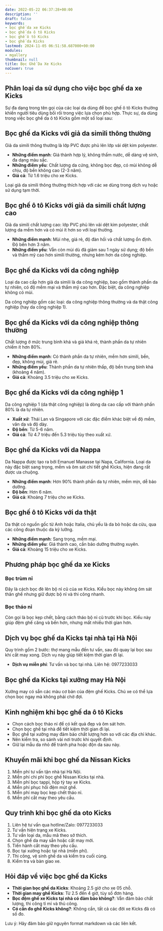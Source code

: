 ```yaml
---
date: 2022-05-22 06:37:28+00:00
description: ''
draft: false
keywords:
- bọc ghế da xe Kicks
- bọc ghế da ô tô Kicks
- bọc ghế ô tô Kicks
- bọc ghế da Kicks
lastmod: 2024-11-05 06:51:58.687000+00:00
modules:
- mgallery
thumbnail: null
title: Bọc Ghế Da Xe Kicks
noCover: true
---
```


## Phân loại da sử dụng cho việc bọc ghế da xe Kicks

Sự đa dạng trong tên gọi của các loại da dùng để bọc ghế ô tô Kicks thường khiến người tiêu dùng bối rối trong việc lựa chọn phù hợp. Thực sự, da dùng trong việc bọc ghế da ô tô Kicks gồm một số loại sau:

## Bọc ghế da Kicks với giả da simili thông thường

Giả da simili thông thường là lớp PVC được phủ lên lớp vải dệt kim polyester.

- **Những điểm mạnh**: Giá thành hợp lý, không thấm nước, dễ dàng vệ sinh, đa dạng màu sắc.
- **Những điểm yếu**: Chất lượng da cứng, không bọc đẹp, có mùi không dễ chịu, độ bền không cao (2-3 năm).
- **Giá cả**: Từ 1.6 triệu cho xe Kicks.

Loại giả da simili thông thường thích hợp với các xe dùng trong dịch vụ hoặc sử dụng tạm thời.

## Bọc ghế ô tô Kicks với giả da simili chất lượng cao

Giả da simili chất lượng cao: lớp PVC phủ lên vải dệt kim polyester, chất lượng da mềm hơn và có mùi ít hơn so với loại thường.

- **Những điểm mạnh**: Mùi nhẹ, giá rẻ, độ đàn hồi và chất lượng ổn định. Độ bền hơn 3 năm.
- **Những điểm yếu**: Vẫn còn mùi dù đã giảm sau 1 ngày sử dụng; độ bền và thẩm mỹ cao hơn simili thường, nhưng kém hơn da công nghiệp.

## Bọc ghế da Kicks với da công nghiệp

Loại da cao cấp hơn giả da simili là da công nghiệp, bao gồm thành phần da tự nhiên, có độ mềm mại và thẩm mỹ cao hơn. Đặc biệt, da công nghiệp không có mùi. 

Da công nghiệp gồm các loại: da công nghiệp thông thường và da thật công nghiệp (hay da công nghiệp 1).

## Bọc ghế da Kicks với da công nghiệp thông thường

Chất lượng ở mức trung bình khá và giá khá rẻ, thành phần da tự nhiên chiếm ít hơn 80%.

- **Những điểm mạnh**: Có thành phần da tự nhiên, mềm hơn simili, bền, đẹp, không mùi, giá rẻ.
- **Những điểm yếu**: Thành phần da tự nhiên thấp, độ bền trung bình khá (khoảng 4 năm).
- **Giá cả**: Khoảng 3.5 triệu cho xe Kicks.

## Bọc ghế da Kicks với da công nghiệp 1

Da công nghiệp 1 (da thật công nghiệp) là dòng da cao cấp với thành phần 80% là da tự nhiên.

- **Xuất xứ**: Thái Lan và Singapore với các đặc điểm khác biệt về độ mềm, vân da và độ dày.
- **Độ bền**: Từ 5-6 năm.
- **Giá cả**: Từ 4.7 triệu đến 5.3 triệu tùy theo xuất xứ.

## Bọc ghế da Kicks với da Nappa

Da Nappa được tạo ra bởi Emanuel Manasse tại Napa, California. Loại da này đặc biệt sang trọng, mềm và ôm sát chi tiết ghế Kicks, hiện đang rất được ưa chuộng.

- **Những điểm mạnh**: Hơn 90% thành phần da tự nhiên, mềm mịn, dễ bảo dưỡng.
- **Độ bền**: Hơn 6 năm.
- **Giá cả**: Khoảng 7 triệu cho xe Kicks.

## Bọc ghế ô tô Kicks với da thật

Da thật có nguồn gốc từ Anh hoặc Italia, chủ yếu là da bò hoặc da cừu, qua các công đoạn thuộc da kỹ lưỡng.

- **Những điểm mạnh**: Sang trọng, mềm mại.
- **Những điểm yếu**: Giá thành cao, cần bảo dưỡng thường xuyên.
- **Giá cả**: Khoảng 15 triệu cho xe Kicks.

## Phương pháp bọc ghế da xe Kicks

### Bọc trùm nỉ
Đây là cách bọc đè lên bộ nỉ cũ của xe Kicks. Kiểu bọc này không ôm sát thân ghế nhưng giữ được bộ nỉ và thi công nhanh.

### Bọc tháo nỉ
Còn gọi là bọc kẹp chết, bằng cách tháo bộ nỉ cũ trước khi bọc. Kiểu này giúp đệm ghế căng và bền hơn, nhưng mất nhiều thời gian hơn.

## Dịch vụ bọc ghế da Kicks tại nhà tại Hà Nội

Quy trình gồm 2 bước: thợ mang mẫu đến tư vấn, sau đó quay lại bọc sau khi cắt may xong. Dịch vụ này giúp tiết kiệm thời gian đi lại.

- **Dịch vụ miễn phí**: Tư vấn và bọc tại nhà. Liên hệ: 0977233033

## Bọc ghế da Kicks tại xưởng may Hà Nội

Xưởng may có sẵn các màu cơ bản của đệm ghế Kicks. Chủ xe có thể lựa chọn bọc ngay mà không phải chờ đợi.

## Kinh nghiệm khi bọc ghế da ô tô Kicks

- Chọn cách bọc tháo nỉ để có kết quả đẹp và ôm sát hơn.
- Chọn bọc ghế tại nhà để tiết kiệm thời gian đi lại.
- Bọc ghế tại xưởng may đảm bảo chất lượng hơn so với các địa chỉ khác.
- Nên kiểm tra, so sánh vài nơi trước khi quyết định.
- Giữ lại mẫu da nhỏ để tránh pha hoặc độn da sau này.

## Khuyến mãi khi bọc ghế da Nissan Kicks

1. Miễn phí tư vấn tận nhà tại Hà Nội.
2. Miễn phí chi phí bọc ghế Nissan Kicks tại nhà.
3. Miễn phí bọc tappi, hộp tỳ tay xe Kicks.
4. Miễn phí phục hồi đệm mút ghế.
5. Miễn phí may bọc kẹp chết tháo nỉ.
6. Miễn phí cắt may theo yêu cầu.

## Quy trình khi bọc ghế da oto Kicks

1. Liên hệ tư vấn qua hotline/Zalo: 0977233033
2. Tư vấn hiện trạng xe Kicks.
3. Tư vấn loại da, mẫu mã theo sở thích.
4. Chọn ghế da may sẵn hoặc cắt may mới.
5. Tiến hành cắt may theo yêu cầu.
6. Bọc tại xưởng hoặc tại nhà (miễn phí).
7. Thi công, vệ sinh ghế da và kiểm tra cuối cùng.
8. Kiểm tra và bàn giao xe.

## Hỏi đáp về việc bọc ghế da Kicks

- **Thời gian bọc ghế da Kicks**: Khoảng 2.5 giờ cho xe 05 chỗ.
- **Thời gian may ghế Kicks**: Từ 2.5 đến 4 giờ, tùy số đơn hàng.
- **Bọc đệm ghế xe Kicks tại nhà có đảm bảo không?**: Vẫn đảm bảo chất lượng, thi công tỉ mỉ và thủ công.
- **Có cần đo ghế Kicks không?**: Không cần, tất cả các đời xe Kicks đã có số đo.

Lưu ý: Hãy đảm bảo giữ nguyên format markdown và các liên kết.